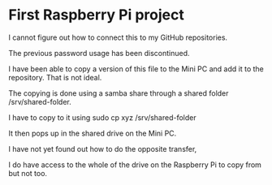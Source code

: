 # First Raspberry Pi project

I cannot figure out how to connect this to my GitHub repositories.

The previous password usage has been discontinued.

I have been able to copy a version of this file to the Mini PC and add it to the repository. That is not ideal.

The copying is done using a samba share through a shared folder /srv/shared-folder.

I have to copy to it using sudo cp xyz /srv/shared-folder

It then pops up in the shared drive on the Mini PC.

I have not yet found out how to do the opposite transfer,

I do have access to the whole of the drive on the Raspberry Pi to copy from but not too.

